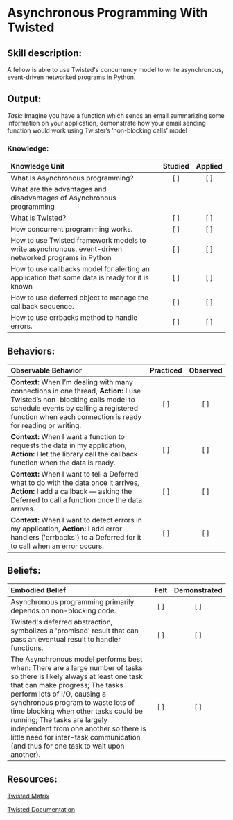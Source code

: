 # Asynchronous Programming With Twisted

## Skill description:

A fellow is able to use Twisted's concurrency model to write asynchronous, event-driven networked programs in Python.


## Output:
*Task:* Imagine you have a function which sends an email summarizing some information on your application, demonstrate how your email sending function would work using Twister’s ‘non-blocking calls’ model


### Knowledge:
| Knowledge Unit   |      Studied      | Applied |
|:-------------|:------------------:|:--------:|
| What Is Asynchronous programming? | [ ] | [ ] |
| What are the advantages and disadvantages of Asynchronous programming
| What is Twisted? | [ ] | [ ] |
| How concurrent programming works. | [ ] | [ ] |
| How to use Twisted framework models to write asynchronous, event-driven networked programs in Python | [ ] | [ ] | 
| How to use callbacks model for alerting an application that some data is ready for it is known | [ ] | [ ] |
| How to use deferred object to manage the callback sequence. | [ ] | [ ] |
| How to use errbacks method to handle errors. | [ ] | [ ] |


## Behaviors:
| Observable Behavior   |      Practiced      | Observed |
|:-------------|:------------------:|:--------:|
| **Context:** When I’m dealing with many connections in one thread, **Action:** I use Twisted’s non-blocking calls model to schedule events by calling a registered function when each connection is ready for reading or writing. | [ ] | [ ] |
| **Context:**  When I want a function to requests the data in my application, **Action:** I let the library call the callback function when the data is ready. | [ ] | [ ] |
| **Context:** When I want to tell a Deferred what to do with the data once it arrives, **Action:** I add a callback — asking the Deferred to call a function once the data arrives. | [ ] | [ ] |
| **Context:** When I want to detect errors in my application, **Action:** I add error handlers ('errbacks') to a Deferred for it to call when an error occurs. | [ ] | [ ] |


## Beliefs:
| Embodied Belief   |      Felt      | Demonstrated |
|:-------------|:------------------:|:--------:|
| Asynchronous programming primarily depends on non-blocking code.  | [ ] | [ ] |
Twisted's deferred abstraction, symbolizes a 'promised' result that can pass an eventual result to handler functions. | [ ] | [ ] |
| The Asynchronous model performs best when: There are a large number of tasks so there is likely always at least one task that can make progress; The tasks perform lots of I/O, causing a synchronous program to waste lots of time blocking when other tasks could be running; The tasks are largely independent from one another so there is little need for inter-task communication (and thus for one task to wait upon another). | [ ] | [ ] |


## Resources: 
[Twisted Matrix](https://twistedmatrix.com/trac/) 

[Twisted Documentation](http://twistedmatrix.com/documents/8.2.0/core/howto/async.html)

